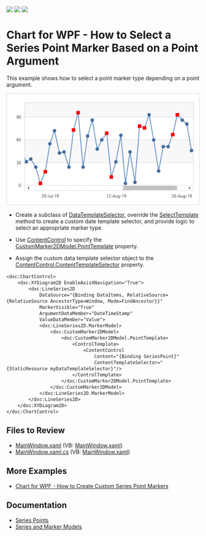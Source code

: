 <!-- default badges list -->
![](https://img.shields.io/endpoint?url=https://codecentral.devexpress.com/api/v1/VersionRange/189593629/22.2.2%2B)
[![](https://img.shields.io/badge/Open_in_DevExpress_Support_Center-FF7200?style=flat-square&logo=DevExpress&logoColor=white)](https://supportcenter.devexpress.com/ticket/details/T828686)
[![](https://img.shields.io/badge/📖_How_to_use_DevExpress_Examples-e9f6fc?style=flat-square)](https://docs.devexpress.com/GeneralInformation/403183)
<!-- default badges end -->

# Chart for WPF - How to Select a Series Point Marker Based on a Point Argument

This example shows how to select a point marker type depending on a point argument.

![](Images/result.png)

* Create a subclass of [DataTemplateSelector](https://docs.microsoft.com/en-us/dotnet/api/system.windows.controls.datatemplateselector), override the [SelectTemplate](https://docs.microsoft.com/en-us/dotnet/api/system.windows.controls.datatemplateselector.selecttemplate) method to create a custom date template selector, and provide logic to select an appropriate marker type.

* Use [ContentControl](https://docs.microsoft.com/en-us/dotnet/api/system.windows.controls.contentcontrol) to specify the [CustomMarker2DModel.PointTemplate](https://docs.devexpress.com/WPF/DevExpress.Xpf.Charts.CustomMarker2DModel.PointTemplate) property.

* Assign the custom data template selector object to the [ContentControl.ContentTemplateSelector](https://docs.microsoft.com/en-us/dotnet/api/system.windows.controls.contentcontrol.contenttemplateselector) property.

```xaml
<dxc:ChartControl>
    <dxc:XYDiagram2D EnableAxisXNavigation="True">
        <dxc:LineSeries2D
            DataSource="{Binding DataItems, RelativeSource={RelativeSource AncestorType=Window, Mode=FindAncestor}}"
            MarkerVisible="True"
            ArgumentDataMember="DateTimeStamp"
            ValueDataMember="Value">
            <dxc:LineSeries2D.MarkerModel>
                <dxc:CustomMarker2DModel>
                    <dxc:CustomMarker2DModel.PointTemplate>
                        <ControlTemplate>
                            <ContentControl
                                Content="{Binding SeriesPoint}"
                                ContentTemplateSelector="{StaticResource myDataTemplateSelector}"/>
                        </ControlTemplate>
                    </dxc:CustomMarker2DModel.PointTemplate>
                </dxc:CustomMarker2DModel>
            </dxc:LineSeries2D.MarkerModel>
        </dxc:LineSeries2D>
    </dxc:XYDiagram2D>
</dxc:ChartControl>
```
## Files to Review

* [MainWindow.xaml](./CS/MainWindow.xaml) (VB: [MainWindow.xaml](./VB/MainWindow.xaml))
* [MainWindow.xaml.cs](./CS/MainWindow.xaml.cs) (VB: [MainWindow.xaml](./VB/MainWindow.xaml))

## More Examples 

* [Chart for WPF - How to Create Custom Series Point Markers](https://github.com/DevExpress-Examples/wpf-chart-create-custom-series-point-markers)
  
## Documentation

* [Series Points](https://docs.devexpress.com/WPF/6340/controls-and-libraries/charts-suite/chart-control/series/series-points)
* [Series and Marker Models](https://docs.devexpress.com/WPF/4285/controls-and-libraries/charts-suite/chart-control/series/series-and-marker-models)
